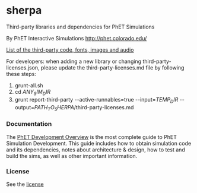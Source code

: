 sherpa
======

Third-party libraries and dependencies for PhET Simulations

By PhET Interactive Simulations
http://phet.colorado.edu/

[List of the third-party code, fonts, images and audio](third-party-licenses.md)

For developers: when adding a new library or changing third-party-licenses.json, please update the third-party-licenses.md
file by following these steps:

1. grunt-all.sh
2. cd $ANY_SIM_DIR$
3. grunt report-third-party --active-runnables=true --input=$TEMP_DIR$ --output=$PATH_TO_SHERPA$/third-party-licenses.md

### Documentation
The [PhET Development Overview](http://bit.ly/phet-development-overview) is the most complete guide to PhET Simulation Development. This guide includes how
to obtain simulation code and its dependencies, notes about architecture & design, how to test and build the sims, as well as other important information.

### License
See the [license](LICENSE)
